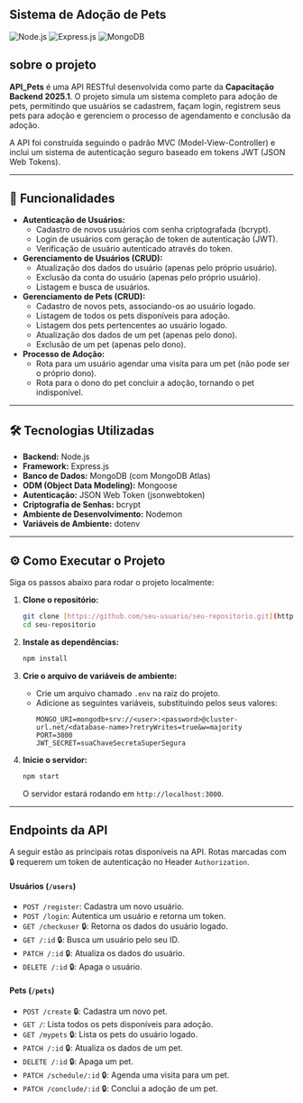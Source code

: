 
## Sistema de Adoção de Pets

![Node.js](https://img.shields.io/badge/Node.js-43853D?style=for-the-badge&logo=node.js&logoColor=white)
![Express.js](https://img.shields.io/badge/Express.js-000000?style=for-the-badge&logo=express&logoColor=white)
![MongoDB](https://img.shields.io/badge/MongoDB-47A248?style=for-the-badge&logo=mongodb&logoColor=white)

##  sobre o projeto

**API_Pets** é uma API RESTful desenvolvida como parte da **Capacitação Backend 2025.1**. O projeto simula um sistema completo para adoção de pets, permitindo que usuários se cadastrem, façam login, registrem seus pets para adoção e gerenciem o processo de agendamento e conclusão da adoção.

A API foi construída seguindo o padrão MVC (Model-View-Controller) e inclui um sistema de autenticação seguro baseado em tokens JWT (JSON Web Tokens).

---

## 🚀 Funcionalidades

- **Autenticação de Usuários:**
  - Cadastro de novos usuários com senha criptografada (bcrypt).
  - Login de usuários com geração de token de autenticação (JWT).
  - Verificação de usuário autenticado através do token.
- **Gerenciamento de Usuários (CRUD):**
  - Atualização dos dados do usuário (apenas pelo próprio usuário).
  - Exclusão da conta do usuário (apenas pelo próprio usuário).
  - Listagem e busca de usuários.
- **Gerenciamento de Pets (CRUD):**
  - Cadastro de novos pets, associando-os ao usuário logado.
  - Listagem de todos os pets disponíveis para adoção.
  - Listagem dos pets pertencentes ao usuário logado.
  - Atualização dos dados de um pet (apenas pelo dono).
  - Exclusão de um pet (apenas pelo dono).
- **Processo de Adoção:**
  - Rota para um usuário agendar uma visita para um pet (não pode ser o próprio dono).
  - Rota para o dono do pet concluir a adoção, tornando o pet indisponível.

---

## 🛠️ Tecnologias Utilizadas

- **Backend:** Node.js
- **Framework:** Express.js
- **Banco de Dados:** MongoDB (com MongoDB Atlas)
- **ODM (Object Data Modeling):** Mongoose
- **Autenticação:** JSON Web Token (jsonwebtoken)
- **Criptografia de Senhas:** bcrypt
- **Ambiente de Desenvolvimento:** Nodemon
- **Variáveis de Ambiente:** dotenv

---

## ⚙️ Como Executar o Projeto

Siga os passos abaixo para rodar o projeto localmente:

1.  **Clone o repositório:**
    ```bash
    git clone [https://github.com/seu-usuario/seu-repositorio.git](https://github.com/seu-usuario/seu-repositorio.git)
    cd seu-repositorio
    ```

2.  **Instale as dependências:**
    ```bash
    npm install
    ```

3.  **Crie o arquivo de variáveis de ambiente:**
    - Crie um arquivo chamado `.env` na raiz do projeto.
    - Adicione as seguintes variáveis, substituindo pelos seus valores:
      ```
      MONGO_URI=mongodb+srv://<user>:<password>@cluster-url.net/<database-name>?retryWrites=true&w=majority
      PORT=3000
      JWT_SECRET=suaChaveSecretaSuperSegura
      ```

4.  **Inicie o servidor:**
    ```bash
    npm start
    ```
    O servidor estará rodando em `http://localhost:3000`.

---

## Endpoints da API

A seguir estão as principais rotas disponíveis na API. Rotas marcadas com 🔒 requerem um token de autenticação no Header `Authorization`.

#### Usuários (`/users`)
- `POST /register`: Cadastra um novo usuário.
- `POST /login`: Autentica um usuário e retorna um token.
- `GET /checkuser` 🔒: Retorna os dados do usuário logado.
- `GET /:id` 🔒: Busca um usuário pelo seu ID.
- `PATCH /:id` 🔒: Atualiza os dados do usuário.
- `DELETE /:id` 🔒: Apaga o usuário.

#### Pets (`/pets`)
- `POST /create` 🔒: Cadastra um novo pet.
- `GET /`: Lista todos os pets disponíveis para adoção.
- `GET /mypets` 🔒: Lista os pets do usuário logado.
- `PATCH /:id` 🔒: Atualiza os dados de um pet.
- `DELETE /:id` 🔒: Apaga um pet.
- `PATCH /schedule/:id` 🔒: Agenda uma visita para um pet.
- `PATCH /conclude/:id` 🔒: Conclui a adoção de um pet.
